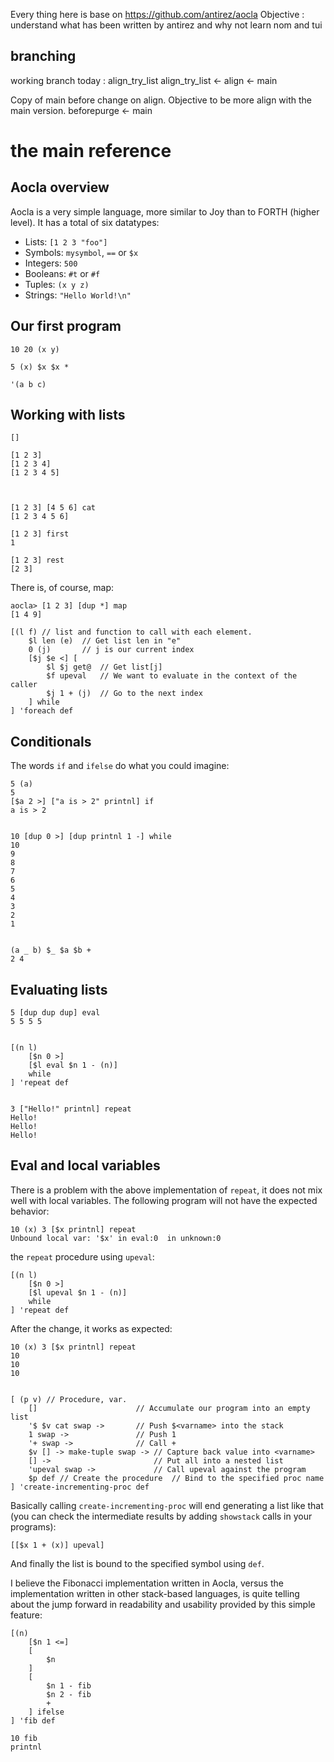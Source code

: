 Every thing here is base on https://github.com/antirez/aocla
Objective : understand what has been written by antirez and why not learn nom and tui

## branching
working branch today : align_try_list
align_try_list <- align <- main

Copy of main before change on align. Objective to be more align with the main version. 
beforepurge <- main 

# the main reference 

## Aocla overview

Aocla is a very simple language, more similar to Joy than to FORTH (higher level). It has a total of six datatypes:

* Lists: `[1 2 3 "foo"]`
* Symbols: `mysymbol`, `==` or `$x`
* Integers: `500`
* Booleans: `#t` or `#f`
* Tuples: `(x y z)`
* Strings: `"Hello World!\n"`

## Our first program



    10 20 (x y)

    5 (x) $x $x *

    '(a b c) 

## Working with lists

    []

    [1 2 3] 
    [1 2 3 4] 
    [1 2 3 4 5] 



    [1 2 3] [4 5 6] cat
    [1 2 3 4 5 6]
    
    [1 2 3] first
    1

    [1 2 3] rest
    [2 3]

There is, of course, map:

    aocla> [1 2 3] [dup *] map
    [1 4 9]

    [(l f) // list and function to call with each element.
        $l len (e)  // Get list len in "e"
        0 (j)       // j is our current index
        [$j $e <] [
            $l $j get@  // Get list[j]
            $f upeval   // We want to evaluate in the context of the caller
            $j 1 + (j)  // Go to the next index
        ] while
    ] 'foreach def


## Conditionals


The words `if` and `ifelse` do what you could imagine:

    5 (a)
    5
    [$a 2 >] ["a is > 2" printnl] if
    a is > 2


    10 [dup 0 >] [dup printnl 1 -] while
    10
    9
    8
    7
    6
    5
    4
    3
    2
    1


    (a _ b) $_ $a $b +
    2 4 

## Evaluating lists


    5 [dup dup dup] eval
    5 5 5 5


    [(n l)
        [$n 0 >]
        [$l eval $n 1 - (n)]
        while
    ] 'repeat def


    3 ["Hello!" printnl] repeat
    Hello!
    Hello!
    Hello!

## Eval and local variables

There is a problem with the above implementation of `repeat`, it does
not mix well with local variables. The following program will not have the expected behavior:

    10 (x) 3 [$x printnl] repeat
    Unbound local var: '$x' in eval:0  in unknown:0


the `repeat` procedure using `upeval`:

    [(n l)
        [$n 0 >]
        [$l upeval $n 1 - (n)]
        while
    ] 'repeat def

After the change, it works as expected:

    10 (x) 3 [$x printnl] repeat
    10
    10
    10


    [ (p v) // Procedure, var.
        []                      // Accumulate our program into an empty list
        '$ $v cat swap ->       // Push $<varname> into the stack
        1 swap ->               // Push 1
        '+ swap ->              // Call +
        $v [] -> make-tuple swap -> // Capture back value into <varname>
        [] ->                       // Put all into a nested list
        'upeval swap ->             // Call upeval against the program
        $p def // Create the procedure  // Bind to the specified proc name
    ] 'create-incrementing-proc def

Basically calling `create-incrementing-proc` will end generating
a list like that (you can check the intermediate results by adding
`showstack` calls in your programs):

    [[$x 1 + (x)] upeval]

And finally the list is bound to the specified symbol using `def`.

I believe the Fibonacci implementation written in Aocla, versus the implementation written in other stack-based languages, is quite telling about the jump forward in readability and usability provided by this simple feature:

    [(n)
        [$n 1 <=]
        [
            $n
        ]
        [
            $n 1 - fib
            $n 2 - fib
            +
        ] ifelse
    ] 'fib def

    10 fib
    printnl

